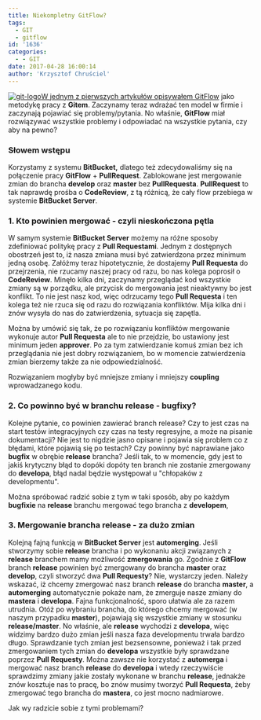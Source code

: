 ```yaml
---
title: Niekompletny GitFlow?
tags:
  - GIT
  - gitflow
id: '1636'
categories:
  - - GIT
date: 2017-04-28 16:00:14
author: 'Krzysztof Chruściel'
---
```


[![git-logo](http://codecouple.pl/wp-content/uploads/2017/04/git-logo.png)](http://codecouple.pl/wp-content/uploads/2017/04/git-logo.png)[W jednym z pierwszych artykułów opisywałem GitFlow](http://codecouple.pl/2016/02/11/gitflow-workflow-model-pracy-z-gitem/) jako metodykę pracy z **Gitem**. Zaczynamy teraz wdrażać ten model w firmie i zaczynają pojawiać się problemy/pytania. No właśnie, **GitFlow** miał rozwiązywać wszystkie problemy i odpowiadać na wszystkie pytania, czy aby na pewno?
<!-- more -->
### Słowem wstępu

Korzystamy z systemu **BitBucket,** dlatego też zdecydowaliśmy się na połączenie pracy **GitFlow** + **PullRequest**. Zablokowane jest mergowanie zmian do brancha **develop** oraz **master** bez **PullRequesta**. **PullRequest** to tak naprawdę prośba o **CodeReview**, z tą różnicą, że cały flow przebiega w systemie **BitBucket Server**.

### 1. Kto powinien mergować - czyli nieskończona pętla

W samym systemie **BitBucket Server** możemy na różne sposoby zdefiniować politykę pracy z **Pull Requestami**. Jednym z dostępnych obostrzeń jest to, iż nasza zmiana musi być zatwierdzona przez minimum jedną osobę. Załóżmy teraz hipotetycznie, że dostajemy **Pull Requesta** do przejrzenia, nie rzucamy naszej pracy od razu, bo nas kolega poprosił o **CodeReview**. Minęło kilka dni, zaczynamy przeglądać kod wszystkie zmiany są w porządku, ale przycisk do mergowania jest nieaktywny bo jest konflikt. To nie jest nasz kod, więc odrzucamy tego **Pull Requesta** i ten kolega też nie rzuca się od razu do rozwiązania konfliktów. Mija kilka dni i znów wysyła do nas do zatwierdzenia, sytuacja się zapętla.

Można by umówić się tak, że po rozwiązaniu konfliktów mergowanie wykonuje autor **Pull Requesta** ale to nie przejdzie, bo ustawiony jest minimum jeden **approver**. Po za tym zatwierdzanie komuś zmian bez ich przeglądania nie jest dobry rozwiązaniem, bo w momencie zatwierdzenia zmian bierzemy także za nie odpowiedzialność.

Rozwiązaniem mogłyby być mniejsze zmiany i mniejszy **coupling** wprowadzanego kodu.

### 2. Co powinno być w branchu release - bugfixy?

Kolejne pytanie, co powinien zawierać branch release? Czy to jest czas na start testów integracyjnych czy czas na testy regresyjne, a może na pisanie dokumentacji? Nie jest to nigdzie jasno opisane i pojawia się problem co z błędami, które pojawią się po testach? Czy powinny być naprawiane jako **bugfix** w obrębie **release** brancha? Jeśli tak, to w momencie, gdy jest to jakiś krytyczny błąd to dopóki dopóty ten branch nie zostanie zmergowany do **developa**, błąd nadal będzie występował u "chłopaków z developmentu".

Można spróbować radzić sobie z tym w taki sposób, aby po każdym **bugfixie** na **release** branchu mergować tego brancha z **developem**,

### 3. Mergowanie brancha release - za dużo zmian

Kolejną fajną funkcją w **BitBucket Server** jest **automerging**. Jeśli stworzymy sobie **release** brancha i po wykonaniu akcji związanych z **release** branchem mamy możliwość **zmergowania** go. Zgodnie z **GitFlow** branch **release** powinien być zmergowany do brancha **master** oraz **develop**, czyli stworzyć dwa **Pull Requesty**? Nie, wystarczy jeden. Należy wskazać, iż chcemy zmergować nasz branch **release** do brancha **master**, a **automerging** automatycznie pokaże nam, że zmerguje nasze zmiany do **mastera** i **developa**. Fajna funkcjonalność, sporo ułatwia ale za razem utrudnia. Otóż po wybraniu brancha, do którego chcemy mergować (w naszym przypadku **master**), pojawiają się wszystkie zmiany w stosunku **release/master**. No właśnie, ale **release** wychodzi z **developa**, więc widzimy bardzo dużo zmian jeśli nasza faza developmentu trwała bardzo długo. Sprawdzanie tych zmian jest bezsensowne, ponieważ i tak przed zmergowaniem tych zmian do **developa** wszystkie były sprawdzane poprzez **Pull Requesty**. Można zawsze nie korzystać z **automerga** i mergować nasz branch **release** do **developa** i wtedy rzeczywiście sprawdzimy zmiany jakie zostały wykonane w branchu **release**, jednakże znów kosztuje nas to pracę, bo znów musimy tworzyć **Pull Requesta**, żeby zmergować tego brancha do **mastera**, co jest mocno nadmiarowe.

Jak wy radzicie sobie z tymi problemami?